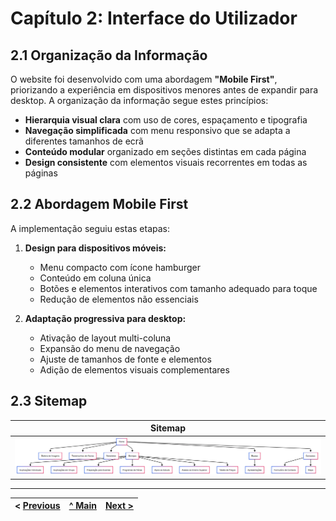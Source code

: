 # Capítulo 2: Interface do Utilizador

## 2.1 Organização da Informação

O website foi desenvolvido com uma abordagem **"Mobile First"**, priorizando a experiência em dispositivos menores antes de expandir para desktop. A organização da informação segue estes princípios:

- **Hierarquia visual clara** com uso de cores, espaçamento e tipografia
- **Navegação simplificada** com menu responsivo que se adapta a diferentes tamanhos de ecrã
- **Conteúdo modular** organizado em seções distintas em cada página
- **Design consistente** com elementos visuais recorrentes em todas as páginas

## 2.2 Abordagem Mobile First

A implementação seguiu estas etapas:

1. **Design para dispositivos móveis:**

   - Menu compacto com ícone hamburger
   - Conteúdo em coluna única
   - Botões e elementos interativos com tamanho adequado para toque
   - Redução de elementos não essenciais

2. **Adaptação progressiva para desktop:**
   - Ativação de layout multi-coluna
   - Expansão do menu de navegação
   - Ajuste de tamanhos de fonte e elementos
   - Adição de elementos visuais complementares

## 2.3 Sitemap

|                Sitemap                |
| :-----------------------------------: |
| ![Sitemap](../assets/img/sitemap.PNG) |

---

| < [Previous](c1.md) | [^ Main](../../../) | [Next >](c3.md) |
| :------------------ | :-----------------: | --------------: |
